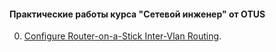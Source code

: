 #### Практические работы курса "Сетевой инженер" от OTUS

0. [Configure Router-on-a-Stick Inter-Vlan Routing](lab01/).
